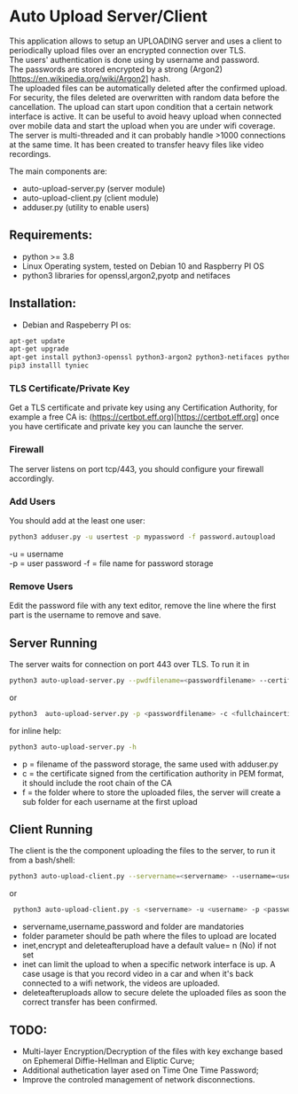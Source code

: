 # Auto Upload Server/Client

This application allows to setup an UPLOADING server and uses a client to periodically upload files over an encrypted connection over TLS.  
The users' authentication is done using by username and password.  
The passwords are stored encrypted by a strong (Argon2)[https://en.wikipedia.org/wiki/Argon2] hash.  
The uploaded files can be automatically deleted after the confirmed upload.  
For security, the files deleted are overwritten with random data before the cancellation. 
The upload can start upon condition that a certain network interface is
active. It can be useful to avoid heavy upload when connected over mobile
data and start the upload when you are under wifi coverage.
The server is multi-threaded and it can probably handle >1000 connections at the same time.
It has been created to transfer heavy files like video recordings.

The main components are:  

- auto-upload-server.py (server module)
- auto-upload-client.py (client module)
- adduser.py (utility to enable users)

## Requirements:

- python >= 3.8  
- Linux Operating system, tested on Debian 10  and Raspberry PI OS
- python3 libraries for openssl,argon2,pyotp and netifaces

## Installation:

- Debian and Raspeberry PI os:  
```bash
apt-get update  
apt-get upgrade  
apt-get install python3-openssl python3-argon2 python3-netifaces python3-pyotp
pip3 installl tyniec
```

### TLS Certificate/Private Key
Get a TLS certificate and private key using any Certification Authority, for
example a free CA is: (https://certbot.eff.org)[https://certbot.eff.org]
once you have certificate and private key you can launche the server.  
  
### Firewall  
The server listens on port tcp/443, you should configure your firewall accordingly.  

### Add Users
You should add at the least one user:
```bash
python3 adduser.py -u usertest -p mypassword -f password.autoupload
```
-u = username  
-p = user password
-f = file name for password storage

### Remove Users
Edit the password file with any text editor, remove the line where the first
part is the username to remove and save.  

## Server Running
The server waits for connection on port 443 over TLS. To run it in
```bash
python3 auto-upload-server.py --pwdfilename=<passwordfilename> --certificatefilename=<fullchaincertificatefilename> --privatekeyfilename=<privatekeyfilename> --folder=<folderstorage>  
```
or  
```bash
python3  auto-upload-server.py -p <passwordfilename> -c <fullchaincertificatefilename> -k <privatekeyfilename> -f <folderstorage>
```  
for inline help:  
```bash
python3 auto-upload-server.py -h 
```
- p = filename of the password storage, the same used with adduser.py  
- c = the certificate signed from the certification authority in PEM format, it should include the root chain of the CA  
- f = the folder where to store the uploaded files, the server will create a sub folder for each username at the first upload


## Client Running
The client is the the component uploading the files to the server, to run it
from a bash/shell:  

```bash
python3 auto-upload-client.py --servername=<servername> --username=<username> --password=<password> --totp=<totpseed> --folder=<folder_to_upload> --inet=<networkinterface> --encrypt=<y/N> --deleteafterupload=<y/N>
```  
or  
```bash
 python3 auto-upload-client.py -s <servername> -u <username> -p <password> -t <totpseed> -f <folder_to_upload> -i <networkinterface> -e <y/N> -d=<y/N>
```
- servername,username,password and folder are mandatories  
- folder parameter should be path where the files to upload are located  
- inet,encrypt and deleteafterupload have a default value= n (No) if not set
- inet can limit the upload to when a specific network interface is up. A case usage is that you record video in a car and when it's back connected to a wifi network, the videos are uploaded.  
- deleteafteruploads allow to secure delete the uploaded files as soon the correct transfer has been confirmed.  


## TODO:

- Multi-layer Encryption/Decryption of the files with key exchange based on  Ephemeral Diffie-Hellman and Eliptic Curve;   
- Additional authetication layer ased on Time One Time Password;  
- Improve the controled management of network disconnections.  














